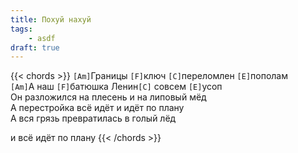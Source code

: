 ```yaml
---
title: Похуй нахуй
tags:
    - asdf
draft: true
---
```


{{< chords >}}
`[Am]`Границы `[F]`ключ `[C]`переломлен `[E]`пополам  
`[Am]`А наш `[F]`батюшка Ленин`[C]` совсем `[E]`усоп  
Он разложился на плесень и на липовый мёд  
А перестройка всё идёт и идёт по плану  
А вся грязь превратилась в голый лёд  

и всё идёт по плану
{{< /chords >}}
